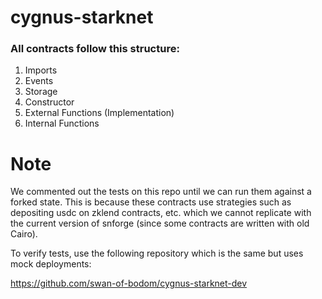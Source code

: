 # cygnus-starknet

### All contracts follow this structure:

1. Imports
2. Events
3. Storage
4. Constructor
5. External Functions (Implementation)
6. Internal Functions

# Note

We commented out the tests on this repo until we can run them against a forked state.
This is because these contracts use strategies such as depositing usdc on zklend contracts, etc. which 
we cannot replicate with the current version of snforge (since some contracts are written with old Cairo). 

To verify tests, use the following repository which is the same but uses mock deployments:

https://github.com/swan-of-bodom/cygnus-starknet-dev
